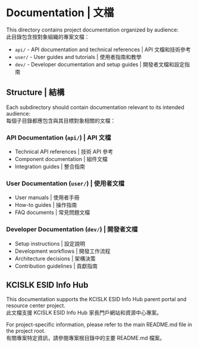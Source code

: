 # Documentation | 文檔

This directory contains project documentation organized by audience:  
此目錄包含按對象組織的專案文檔：

- `api/` - API documentation and technical references | API 文檔和技術參考
- `user/` - User guides and tutorials | 使用者指南和教學  
- `dev/` - Developer documentation and setup guides | 開發者文檔和設定指南

## Structure | 結構

Each subdirectory should contain documentation relevant to its intended audience:  
每個子目錄都應包含與其目標對象相關的文檔：

### API Documentation (`api/`) | API 文檔
- Technical API references | 技術 API 參考
- Component documentation | 組件文檔
- Integration guides | 整合指南

### User Documentation (`user/`) | 使用者文檔
- User manuals | 使用者手冊
- How-to guides | 操作指南
- FAQ documents | 常見問題文檔

### Developer Documentation (`dev/`) | 開發者文檔
- Setup instructions | 設定說明
- Development workflows | 開發工作流程
- Architecture decisions | 架構決策
- Contribution guidelines | 貢獻指南

## KCISLK ESID Info Hub

This documentation supports the KCISLK ESID Info Hub parent portal and resource center project.  
此文檔支援 KCISLK ESID Info Hub 家長門戶網站和資源中心專案。

For project-specific information, please refer to the main README.md file in the project root.  
有關專案特定資訊，請參閱專案根目錄中的主要 README.md 檔案。